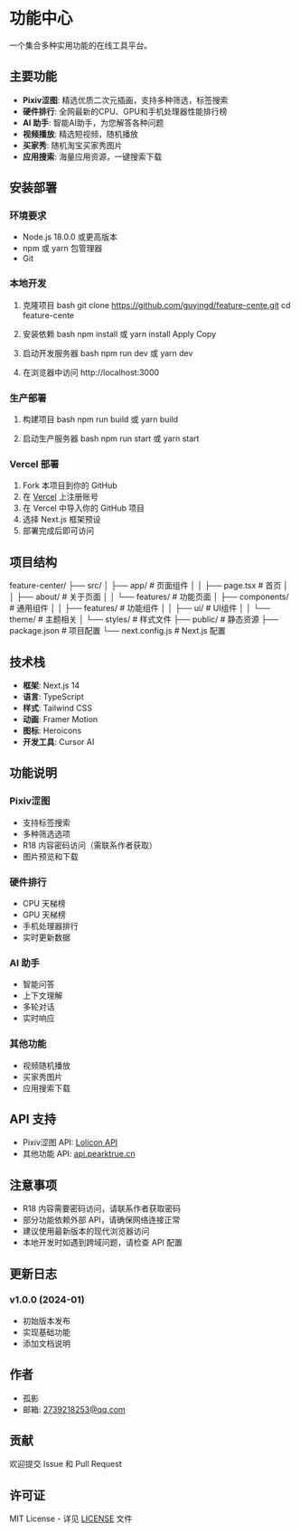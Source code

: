 # 功能中心

一个集合多种实用功能的在线工具平台。

## 主要功能

- **Pixiv涩图**: 精选优质二次元插画，支持多种筛选，标签搜索
- **硬件排行**: 全网最新的CPU、GPU和手机处理器性能排行榜
- **AI 助手**: 智能AI助手，为您解答各种问题
- **视频播放**: 精选短视频，随机播放
- **买家秀**: 随机淘宝买家秀图片
- **应用搜索**: 海量应用资源，一键搜索下载

## 安装部署

### 环境要求
- Node.js 18.0.0 或更高版本
- npm 或 yarn 包管理器
- Git

### 本地开发
1. 克隆项目
bash
git clone https://github.com/guyingd/feature-cente.git
cd feature-cente


2. 安装依赖
bash
npm install
或
yarn install
Apply
Copy


3. 启动开发服务器
bash
npm run dev
或
yarn dev

4. 在浏览器中访问 http://localhost:3000

### 生产部署

1. 构建项目
bash
npm run build
或
yarn build


2. 启动生产服务器
bash
npm run start
或
yarn start

### Vercel 部署

1. Fork 本项目到你的 GitHub
2. 在 [Vercel](https://vercel.com) 上注册账号
3. 在 Vercel 中导入你的 GitHub 项目
4. 选择 Next.js 框架预设
5. 部署完成后即可访问

## 项目结构
feature-center/
├── src/
│ ├── app/ # 页面组件
│ │ ├── page.tsx # 首页
│ │ ├── about/ # 关于页面
│ │ └── features/ # 功能页面
│ ├── components/ # 通用组件
│ │ ├── features/ # 功能组件
│ │ ├── ui/ # UI组件
│ │ └── theme/ # 主题相关
│ └── styles/ # 样式文件
├── public/ # 静态资源
├── package.json # 项目配置
└── next.config.js # Next.js 配置


## 技术栈

- **框架**: Next.js 14
- **语言**: TypeScript
- **样式**: Tailwind CSS
- **动画**: Framer Motion
- **图标**: Heroicons
- **开发工具**: Cursor AI

## 功能说明

### Pixiv涩图
- 支持标签搜索
- 多种筛选选项
- R18 内容密码访问（需联系作者获取）
- 图片预览和下载

### 硬件排行
- CPU 天梯榜
- GPU 天梯榜
- 手机处理器排行
- 实时更新数据

### AI 助手
- 智能问答
- 上下文理解
- 多轮对话
- 实时响应

### 其他功能
- 视频随机播放
- 买家秀图片
- 应用搜索下载

## API 支持

- Pixiv涩图 API: [Lolicon API](https://api.lolicon.app)
- 其他功能 API: [api.pearktrue.cn](https://api.pearktrue.cn)

## 注意事项

- R18 内容需要密码访问，请联系作者获取密码
- 部分功能依赖外部 API，请确保网络连接正常
- 建议使用最新版本的现代浏览器访问
- 本地开发时如遇到跨域问题，请检查 API 配置

## 更新日志

### v1.0.0 (2024-01)
- 初始版本发布
- 实现基础功能
- 添加文档说明

## 作者

- 孤影
- 邮箱: 2739218253@qq.com

## 贡献

欢迎提交 Issue 和 Pull Request

## 许可证

MIT License - 详见 [LICENSE](./LICENSE) 文件